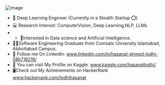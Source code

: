 ![image](https://user-images.githubusercontent.com/55047887/218684580-05041ac8-8cb1-4f77-a822-4568d529642d.png)

- 🤖 Deep Learning Engineer (Currently in a Stealth Startup ⭕)
- 💻 Research Interest:  ComputerVision, Deep Learning,NLP, LLMs
- - 🧠Interested in Data science and Artificial Intelligence.
- 👩‍💻Software Engineering Graduate from Comsats University Islamabad, Abbottabad Campus.
- 🔗 Follow me On LinkedIn: www.linkedin.com/in/hasanat-ahmed-lodhi-58b718219/
- 👀 You can visit My Profile on Kaggle. www.kaggle.com/hasanatlodhi/ 
- 🖥️Check out My Achievements on HackerRank www.hackerrank.com/lodhihasanat

